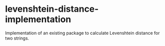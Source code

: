 # levenshtein-distance-implementation
Implementation of an existing package to calculate Levenshtein distance for two strings.
